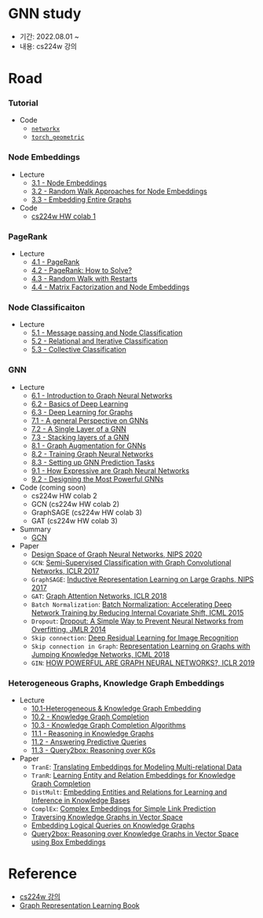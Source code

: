 # GNN study

- 기간: 2022.08.01 ~
- 내용: cs224w 강의

# Road

### Tutorial

- Code
  - [`networkx`](./cs224w_code/CS224W_Colab_0/NetworkX.ipynb)
  - [`torch_geometric`](./cs224w_code/CS224W_Colab_0/PyTorch_Geometric.ipynb)

### Node Embeddings

- Lecture
  - [3.1 - Node Embeddings](https://www.youtube.com/watch?v=rMq21iY61SE&list=PLoROMvodv4rPLKxIpqhjhPgdQy7imNkDn&index=7)
  - [3.2 - Random Walk Approaches for Node Embeddings](https://www.youtube.com/watch?v=Xv0wRy66Big&list=PLoROMvodv4rPLKxIpqhjhPgdQy7imNkDn&index=8&t=1s)
  - [3.3 - Embedding Entire Graphs](https://www.youtube.com/watch?v=eliMLfJeu7A&list=PLoROMvodv4rPLKxIpqhjhPgdQy7imNkDn&index=9&t=970s)
- Code
  - [cs224w HW colab 1](./cs224w_code/CS224W_Colab_1.ipynb)

### PageRank

- Lecture
  - [4.1 - PageRank](https://www.youtube.com/watch?v=TU0ankRcHmo&list=PLoROMvodv4rPLKxIpqhjhPgdQy7imNkDn&index=10)
  - [4.2 - PageRank: How to Solve?](https://www.youtube.com/watch?v=rK2ZBmQHVVs&list=PLoROMvodv4rPLKxIpqhjhPgdQy7imNkDn&index=11)
  - [4.3 - Random Walk with Restarts](https://www.youtube.com/watch?v=HbzQzUaJ_9I&list=PLoROMvodv4rPLKxIpqhjhPgdQy7imNkDn&index=12)
  - [4.4 - Matrix Factorization and Node Embeddings](https://www.youtube.com/watch?v=r12qJZZVtqc&list=PLoROMvodv4rPLKxIpqhjhPgdQy7imNkDn&index=13)

### Node Classificaiton

- Lecture
  - [5.1 - Message passing and Node Classification](https://www.youtube.com/watch?v=6g9vtxUmfwM&list=PLoROMvodv4rPLKxIpqhjhPgdQy7imNkDn&index=14)
  - [5.2 - Relational and Iterative Classification](https://www.youtube.com/watch?v=QUO-HQ44EDc&list=PLoROMvodv4rPLKxIpqhjhPgdQy7imNkDn&index=15)
  - [5.3 - Collective Classification](https://www.youtube.com/watch?v=kh3I_UTtUOo&list=PLoROMvodv4rPLKxIpqhjhPgdQy7imNkDn&index=16)

### GNN

- Lecture
  - [6.1 - Introduction to Graph Neural Networks](https://www.youtube.com/watch?v=F3PgltDzllc&list=PLoROMvodv4rPLKxIpqhjhPgdQy7imNkDn&index=17)
  - [6.2 - Basics of Deep Learning](https://www.youtube.com/watch?v=tutlI9YzJ2g&list=PLoROMvodv4rPLKxIpqhjhPgdQy7imNkDn&index=18)
  - [6.3 - Deep Learning for Graphs](https://www.youtube.com/watch?v=MH4yvtgAR-4&list=PLoROMvodv4rPLKxIpqhjhPgdQy7imNkDn&index=19)
  - [7.1 - A general Perspective on GNNs](https://www.youtube.com/watch?v=RU9uTa_-ZOw&list=PLoROMvodv4rPLKxIpqhjhPgdQy7imNkDn&index=20)
  - [7.2 - A Single Layer of a GNN](https://www.youtube.com/watch?v=247Mkqj_wRM&list=PLoROMvodv4rPLKxIpqhjhPgdQy7imNkDn&index=21)
  - [7.3 - Stacking layers of a GNN](https://www.youtube.com/watch?v=ew1cnUjRgl4&list=PLoROMvodv4rPLKxIpqhjhPgdQy7imNkDn&index=22)
  - [8.1 - Graph Augmentation for GNNs](https://www.youtube.com/watch?v=1A6VoEkQnhQ&list=PLoROMvodv4rPLKxIpqhjhPgdQy7imNkDn&index=23)
  - [8.2 - Training Graph Neural Networks](https://www.youtube.com/watch?v=eXIIH8YVxKI&list=PLoROMvodv4rPLKxIpqhjhPgdQy7imNkDn&index=24)
  - [8.3 - Setting up GNN Prediction Tasks](https://www.youtube.com/watch?v=ewEW_EMzRuo&list=PLoROMvodv4rPLKxIpqhjhPgdQy7imNkDn&index=25)
  - [9.1 - How Expressive are Graph Neural Networks](https://www.youtube.com/watch?v=5vMEgYbka0A&list=PLoROMvodv4rPLKxIpqhjhPgdQy7imNkDn&index=26)
  - [9.2 - Designing the Most Powerful GNNs](https://www.youtube.com/watch?v=B5y47gWt3co&list=PLoROMvodv4rPLKxIpqhjhPgdQy7imNkDn&index=27)
- Code (coming soon)
  - cs224w HW colab 2
  - GCN (cs224w HW colab 2)
  - GraphSAGE (cs224w HW colab 3)
  - GAT (cs224w HW colab 3)
- Summary
  - [GCN](https://minsoo9506.github.io/01_gnn/)
- Paper
  - [Design Space of Graph Neural Networks, NIPS 2020](https://proceedings.neurips.cc/paper/2020/file/c5c3d4fe6b2cc463c7d7ecba17cc9de7-Paper.pdf)
  - `GCN`: [Semi-Supervised Classification with Graph Convolutional Networks, ICLR 2017](https://arxiv.org/abs/1609.02907)
  - `GraphSAGE`: [Inductive Representation Learning on Large Graphs, NIPS 2017](https://proceedings.neurips.cc/paper/2017/file/5dd9db5e033da9c6fb5ba83c7a7ebea9-Paper.pdf)
  - `GAT`: [Graph Attention Networks, ICLR 2018](https://arxiv.org/abs/1710.10903)
  - `Batch Normalization`: [Batch Normalization: Accelerating Deep Network Training by Reducing Internal Covariate Shift, ICML 2015](https://arxiv.org/abs/1502.03167)
  - `Dropout`: [Dropout: A Simple Way to Prevent Neural Networks from Overfitting, JMLR 2014](https://jmlr.org/papers/v15/srivastava14a.html)
  - `Skip connection`: [Deep Residual Learning for Image Recognition](https://www.cv-foundation.org/openaccess/content_cvpr_2016/papers/He_Deep_Residual_Learning_CVPR_2016_paper.pdf)
  - `Skip connection in Graph`: [Representation Learning on Graphs with Jumping Knowledge Networks, ICML 2018](https://proceedings.mlr.press/v80/xu18c/xu18c.pdf)
  - `GIN`: [HOW POWERFUL ARE GRAPH NEURAL NETWORKS?, ICLR 2019](https://arxiv.org/pdf/1810.00826.pdf)

### Heterogeneous Graphs, Knowledge Graph Embeddings

- Lecture
  - [10.1-Heterogeneous & Knowledge Graph Embedding](https://www.youtube.com/watch?v=Rfkntma6ZUI&list=PLoROMvodv4rPLKxIpqhjhPgdQy7imNkDn&index=28)
  - [10.2 - Knowledge Graph Completion](https://www.youtube.com/watch?v=xop5tC9T5xM&list=PLoROMvodv4rPLKxIpqhjhPgdQy7imNkDn&index=29)
  - [10.3 - Knowledge Graph Completion Algorithms](https://www.youtube.com/watch?v=Xm5VrxZYhu4&list=PLoROMvodv4rPLKxIpqhjhPgdQy7imNkDn&index=30)
  - [11.1 - Reasoning in Knowledge Graphs](https://www.youtube.com/watch?v=X9yl0pTP9fY&list=PLoROMvodv4rPLKxIpqhjhPgdQy7imNkDn&index=31)
  - [11.2 - Answering Predictive Queries](https://www.youtube.com/watch?v=qaRIBNE-4Ho&list=PLoROMvodv4rPLKxIpqhjhPgdQy7imNkDn&index=32)
  - [11.3 - Query2box: Reasoning over KGs](https://www.youtube.com/watch?v=Nt66M2OsbCw&list=PLoROMvodv4rPLKxIpqhjhPgdQy7imNkDn&index=33)
- Paper
  - `TranE`: [Translating Embeddings for Modeling Multi-relational Data](https://proceedings.neurips.cc/paper/2013/file/1cecc7a77928ca8133fa24680a88d2f9-Paper.pdf)
  - `TranR`: [Learning Entity and Relation Embeddings for Knowledge Graph Completion](https://linyankai.github.io/publications/aaai2015_transr.pdf)
  - `DistMult`: [Embedding Entities and Relations for Learning and Inference in Knowledge Bases](https://arxiv.org/abs/1412.6575)
  - `ComplEx`: [Complex Embeddings for Simple Link Prediction](https://arxiv.org/abs/1606.06357)
  - [Traversing Knowledge Graphs in Vector Space](https://arxiv.org/abs/1506.01094)
  - [Embedding Logical Queries on Knowledge Graphs](https://arxiv.org/abs/1806.01445)
  - [Query2box: Reasoning over Knowledge Graphs in Vector Space using Box Embeddings](https://arxiv.org/abs/2002.05969)

# Reference

- [cs224w 강의](https://www.youtube.com/playlist?list=PLoROMvodv4rPLKxIpqhjhPgdQy7imNkDn)
- [Graph Representation Learning Book](https://www.cs.mcgill.ca/~wlh/grl_book/)
